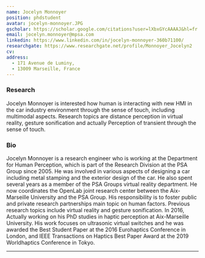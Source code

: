 ```yaml
---
name: Jocelyn Monnoyer
position: phdstudent
avatar: jocelyn-monnoyer.JPG
gscholar: https://scholar.google.com/citations?user=lXbxGYcAAAAJ&hl=fr
email: jocelyn.monnoyer@mpsa.com
linkedin: https://www.linkedin.com/in/jocelyn-monnoyer-360b71100/
researchgate: https://www.researchgate.net/profile/Monnoyer_Jocelyn2
cv:
address:
  - 171 Avenue de Luminy,
  - 13009 Marseille, France
---
```



### Research

Jocelyn Monnoyer is interested how human is interacting with new HMI in the car industry environment through the sense of touch, including multimodal aspects. Research topics are distance perception in virtual reality, gesture sonification and actually Perception of transient through the sense of touch.


### Bio

Jocelyn Monnoyer is a research engineer who is working at the Department for Human Perception, which is part of the Research Division at the PSA Group since 2005. He was involved in various aspects of designing a car including metal stamping and the exterior design of the car. He also spent several years as a member of the PSA Groups virtual reality department. He now coordinates the OpenLab joint research center between the Aix-Marseille University and the PSA Group. His responsibility is to foster public and private research partnerships main topic on human factors. Previous research topics include virtual reality and gesture sonification. In 2016, Actually working on his PhD studies in haptic perception at Aix-Marseille University. His work focuses on ultrasonic virtual switches and he was awarded the Best Student Paper at the 2016 Eurohaptics Conference in London, and  IEEE Transactions on Haptics Best Paper Award at the 2019 Worldhaptics Conference in Tokyo.


<hr>

